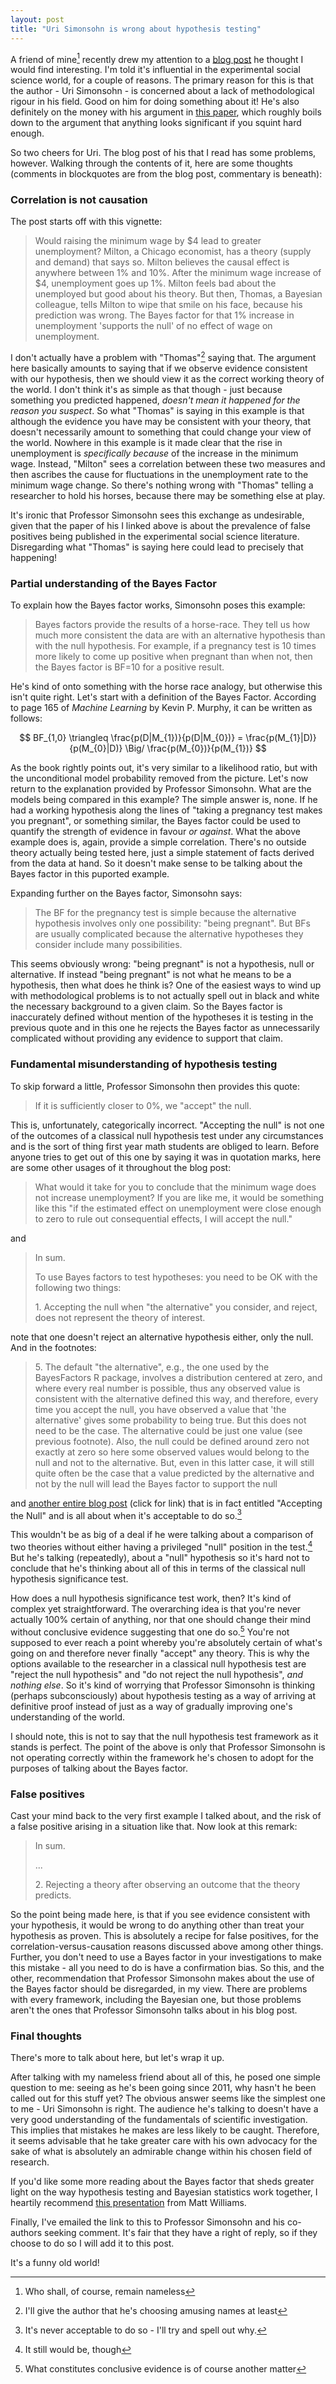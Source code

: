 ```yaml
---
layout: post
title: "Uri Simonsohn is wrong about hypothesis testing"
---
```


 A friend of mine[^1] recently drew my attention to a [blog post](http://datacolada.org/78a#identifier_1_4197) he thought I would find interesting. I'm told it's influential in the experimental social science world, for a couple of reasons. The primary reason for this is that the author - Uri Simonsohn - is concerned about a lack of methodological rigour in his field. Good on him for doing something about it! He's also definitely on the money with his argument in [this paper](https://scholar.google.com/citations?user=oY9xV3EAAAAJ#d=gs_md_cita-d&u=%2Fcitations%3Fview_op%3Dview_citation%26user%3DoY9xV3EAAAAJ%26citation_for_view%3DoY9xV3EAAAAJ%3ARGFaLdJalmkC), which roughly boils down to the argument that anything looks significant if you squint hard enough.
 
 So two cheers for Uri. The blog post of his that I read has some problems, however. Walking through the contents of it, here are some thoughts (comments in blockquotes are from the blog post, commentary is beneath):
 
 <script type="text/javascript" async src="https://cdnjs.cloudflare.com/ajax/libs/mathjax/2.7.5/MathJax.js?config=TeX-MML-AM_CHTML"></script>
 
### Correlation is not causation

The post starts off with this vignette:

>Would raising the minimum wage by $4 lead to greater unemployment? Milton, a Chicago economist, has a theory (supply and demand) that says so. Milton believes the causal effect is anywhere between 1% and 10%. After the minimum wage increase of $4, unemployment goes up 1%.  Milton feels bad about the unemployed but good about his theory.
>But then, Thomas, a Bayesian colleague, tells Milton to wipe that smile on his face, because his prediction was wrong. The Bayes factor for that 1% increase in unemployment 'supports the null' of no effect of wage on unemployment.

I don't actually have a problem with "Thomas"[^3] saying that. The argument here basically amounts to saying that if we observe evidence consistent with our hypothesis, then we should view it as the correct working theory of the world. I don't think it's as simple as that though - just because something you predicted happened, _doesn't mean it happened for the reason you suspect_. So what "Thomas" is saying in this example is that although the evidence you have may be consistent with your theory, that doesn't necessarily amount to something that could change your view of the world. Nowhere in this example is it made clear that the rise in unemployment is _specifically because_ of the increase in the minimum wage. Instead, "Milton" sees a correlation between these two measures and then ascribes the cause for fluctuations in the unemployment rate to the minimum wage change. So there's nothing wrong with "Thomas" telling a researcher to hold his horses, because there may be something else at play. 

It's ironic that Professor Simonsohn sees this exchange as undesirable, given that the paper of his I linked above is about the prevalence of false positives being published in the experimental social science literature. Disregarding what "Thomas" is saying here could lead to precisely that happening!

### Partial understanding of the Bayes Factor

To explain how the Bayes factor works, Simonsohn poses this example:

> Bayes factors provide the results of a horse-race. They tell us how much more consistent the data are with an alternative hypothesis than with the null hypothesis. For example, if a pregnancy test is 10 times more likely to come up positive when pregnant than when not, then the Bayes factor is BF=10 for a positive result.

He's kind of onto something with the horse race analogy, but otherwise this isn't quite right. Let's start with a definition of the Bayes Factor. According to page 165 of _Machine Learning_ by Kevin P. Murphy, it can be written as follows:

$$ BF_{1,0} \triangleq \frac{p(D|M_{1})}{p(D|M_{0})} = \frac{p(M_{1}|D)}{p(M_{0}|D)} \Big/ \frac{p(M_{0})}{p(M_{1})}  $$

As the book rightly points out, it's very similar to a likelihood ratio, but with the unconditional model probability removed from the picture. Let's now return to the explanation provided by Professor Simonsohn. What are the models being compared in this example? The simple answer is, none. If he had a working hypothesis along the lines of "taking a pregnancy test makes you pregnant", or something similar, the Bayes factor could be used to quantify the strength of evidence in favour _or against_. What the above example does is, again, provide a simple correlation. There's no outside theory actually being tested here, just a simple statement of facts derived from the data at hand. So it doesn't make sense to be talking about the Bayes factor in this puported example.

Expanding further on the Bayes factor, Simonsohn says:

> The BF for the pregnancy test is simple because the alternative hypothesis involves only one possibility: "being pregnant". But BFs are usually complicated because the alternative hypotheses they consider include many possibilities.

This seems obviously wrong: "being pregnant" is not a hypothesis, null or alternative. If instead "being pregnant" is not what he means to be a hypothesis, then what does he think is? One of the easiest ways to wind up with methodological problems is to not actually spell out in black and white the necessary background to a given claim. So the Bayes factor is inaccurately defined without mention of the hypotheses it is testing in the previous quote and in this one he rejects the Bayes factor as unnecessarily complicated without providing any evidence to support that claim.

### Fundamental misunderstanding of hypothesis testing

To skip forward a little, Professor Simonsohn then provides this quote:

> If it is sufficiently closer to 0%, we "accept" the null.

This is, unfortunately, categorically incorrect. "Accepting the null" is not one of the outcomes of a classical null hypothesis test under any circumstances and is the sort of thing first year math students are obliged to learn. Before anyone tries to get out of this one by saying it was in quotation marks, here are some other usages of it throughout the blog post:

> What would it take for you to conclude that the minimum wage does not increase unemployment? If you are like me, it would be something like this "if the estimated effect on unemployment were close enough to zero to rule out consequential effects, I will accept the null."

and 

> In sum.
>
> To use Bayes factors to test hypotheses: you need to be OK with the following two things:
>
> 1\. Accepting the null when "the alternative" you consider, and reject, does not represent the theory of interest.

note that one doesn't reject an alternative hypothesis either, only the null. And in the footnotes:

> 5\. The default "the alternative", e.g., the one used by the BayesFactors R package, involves a distribution centered at zero, and where every real number is possible, thus any observed value is consistent with the alternative defined this way, and therefore, every time you accept the null, you have observed a value that 'the alternative' gives some probability to being true.  But this does not need to be the case. The alternative could be just one value (see previous footnote). Also, the null could be defined around zero not exactly at zero so here some observed values would belong to the null and not to the alternative. But, even in this latter case, it will still quite often be the case that a value predicted by the alternative and not by the null will lead the Bayes factor to support the null

and [another entire blog post](http://datacolada.org/42) (click for link) that is in fact entitled "Accepting the Null" and is all about when it's acceptable to do so.[^2]

This wouldn't be as big of a deal if he were talking about a comparison of two theories without either having a privileged "null" position in the test.[^6] But he's talking (repeatedly), about a "null" hypothesis so it's hard not to conclude that he's thinking about all of this in terms of the classical null hypothesis significance test.

How does a null hypothesis significance test work, then? It's kind of complex yet straightforward. The overarching idea is that you're never actually 100% certain of anything, nor that one should change their mind without conclusive evidence suggesting that one do so.[^5] You're not supposed to ever reach a point whereby you're absolutely certain of what's going on and therefore never finally "accept" any theory. This is why the options available to the researcher in a classical null hypothesis test are "reject the null hypothesis" and "do not reject the null hypothesis", _and nothing else_. So it's kind of worrying that Professor Simonsohn is thinking (perhaps subconsciously) about hypothesis testing as a way of arriving at definitive proof instead of just as a way of gradually improving one's understanding of the world.

I should note, this is not to say that the null hypothesis test framework as it stands is perfect. The point of the above is only that Professor Simonsohn is not operating correctly within the framework he's chosen to adopt for the purposes of talking about the Bayes factor.

### False positives

Cast your mind back to the very first example I talked about, and the risk of a false positive arising in a situation like that. Now look at this remark:

>In sum.
>
>...
>
>2\. Rejecting a theory after observing an outcome that the theory predicts.

So the point being made here, is that if you see evidence consistent with your hypothesis, it would be wrong to do anything other than treat your hypothesis as proven. This is absolutely a recipe for false positives, for the correlation-versus-causation reasons discussed above among other things. Further, you don't need to use a Bayes factor in your investigations to make this mistake - all you need to do is have a confirmation bias. So this, and the other, recommendation that Professor Simonsohn makes about the use of the Bayes factor should be disregarded, in my view. There are problems with every framework, including the Bayesian one, but those problems aren't the ones that Professor Simonsohn talks about in his blog post.

### Final thoughts

There's more to talk about here, but let's wrap it up.

 After talking with my nameless friend about all of this, he posed one simple question to me: seeing as he's been going since 2011, why hasn't he been called out for this stuff yet? The obvious answer seems like the simplest one to me - Uri Simonsohn is right. The audience he's talking to doesn't have a very good understanding of the fundamentals of scientific investigation. This implies that mistakes he makes are less likely to be caught. Therefore, it seems advisable that he take greater care with his own advocacy for the sake of what is absolutely an admirable change within his chosen field of research.
 
 If you'd like some more reading about the Bayes factor that sheds greater light on the way hypothesis testing and Bayesian statistics work together, I heartily recommend [this presentation](https://modeling.uconn.edu/wp-content/uploads/sites/1188/2016/05/Bayes-Factor-Null-Hypothesis-Tests-are-still-Null-Hypothesis-Tests.pdf) from Matt Williams.
 
 Finally, I've emailed the link to this to Professor Simonsohn and his co-authors seeking comment. It's fair that they have a right of reply, so if they choose to do so I will add it to this post.
 
 It's a funny old world!
 
 [^1]: Who shall, of course, remain nameless
 [^2]: It's never acceptable to do so - I'll try and spell out why.
 [^3]: I'll give the author that he's choosing amusing names at least
 [^5]: What constitutes conclusive evidence is of course another matter
 [^6]: It still would be, though
